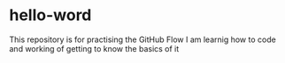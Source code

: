 # hello-word
This repository is for practising the GitHub Flow
I am learnig how to code and working of getting to know the basics of it
